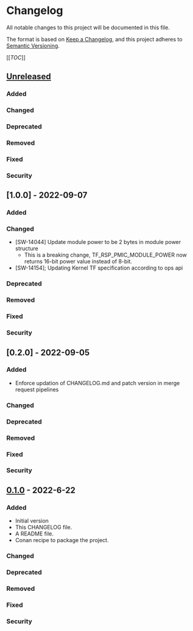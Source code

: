 # Changelog
All notable changes to this project will be documented in this file.

The format is based on [Keep a Changelog](https://keepachangelog.com/en/1.0.0/),
and this project adheres to [Semantic Versioning](https://semver.org/spec/v2.0.0.html).

[[_TOC_]]

## [Unreleased]
### Added
### Changed
### Deprecated
### Removed
### Fixed
### Security

## [1.0.0] - 2022-09-07
### Added
### Changed
- [SW-14044] Update module power to be 2 bytes in module power structure
    - This is a breaking change, TF_RSP_PMIC_MODULE_POWER now returns 16-bit power value instead of 8-bit.
- [SW-14154]; Updating Kernel TF specification according to ops api
### Deprecated
### Removed
### Fixed
### Security

## [0.2.0] - 2022-09-05
### Added
- Enforce updation of CHANGELOG.md and patch version in merge request pipelines
### Changed
### Deprecated
### Removed
### Fixed
### Security

## [0.1.0] - 2022-6-22
### Added
- Initial version
- This CHANGELOG file.
- A README file.
- Conan recipe to package the project.
### Changed
### Deprecated
### Removed
### Fixed
### Security


[Unreleased]: https://gitlab.esperanto.ai/software/tf-protocol/-/compare/v0.1.0...master
[0.1.0]: https://gitlab.esperanto.ai/software/tf-protocol/-/tags/v0.1.0
